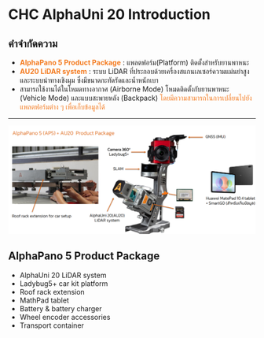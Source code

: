 # CHC AlphaUni 20 Introduction

## คำจำกัดความ

<ul>
  <li><strong style="color:#f47b20">AlphaPano 5 Product Package</strong> : แพลตฟอร์ม(Platform) ติดตั้งสำหรับยานพาหนะ</li>
  <li><strong style="color:#f47b20">AU20 LiDAR system</strong> : ระบบ LiDAR ที่ประกอบด้วยเครื่องสแกนเลเซอร์ความแม่นยำสูง และระบบนำทางเชิงมุม ซึ่งมีขนาดกะทัดรัดและน้ำหนักเบา</li>
  <li>สามารถใช้งานได้ในโหมดทางอากาศ (Airborne Mode) โหมดติดตั้งกับยานพาหนะ (Vehicle Mode) และแบบสะพายหลัง (Backpack) 
    <span style="color:#f47b20">โดยมีความสามารถในการเปลี่ยนไปยังแพลตฟอร์มต่าง ๆ เพื่อเก็บข้อมูลได้</span>
  </li>
</ul>

---

![AlphaUni 20](../../assets/alphauni20-intro.png)

## **AlphaPano 5 Product Package**

- AlphaUni 20 LiDAR system  
- Ladybug5+ car kit platform  
- Roof rack extension  
- MathPad tablet  
- Battery & battery charger  
- Wheel encoder accessories  
- Transport container
